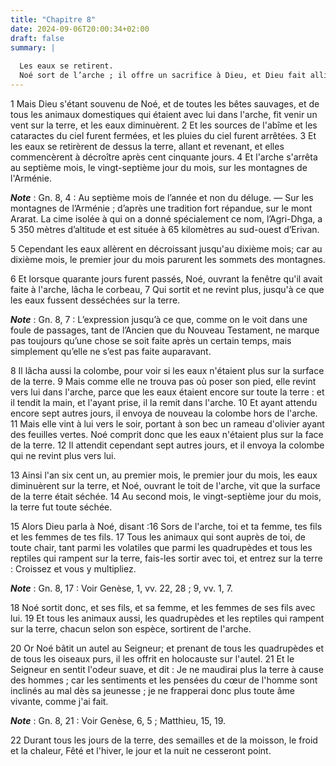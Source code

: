 ```yaml
---
title: "Chapitre 8"
date: 2024-09-06T20:00:34+02:00
draft: false
summary: |
  
  Les eaux se retirent.
  Noé sort de l’arche ; il offre un sacrifice à Dieu, et Dieu fait alliance avec lui.
---
```



1 Mais Dieu s'étant souvenu de Noé, et de toutes les bêtes sauvages, et de tous les animaux domestiques qui étaient avec lui dans l'arche, fit venir un vent sur la terre, et les eaux diminuèrent. 2 Et les sources de l'abîme et les cataractes du ciel furent fermées, et les pluies du ciel furent arrêtées. 3 Et les eaux se retirèrent de dessus la terre, allant et revenant, et elles commencèrent à décroître après cent cinquante jours. 4 Et l'arche s'arrêta au septième mois, le vingt-septième jour du mois, sur les montagnes de l'Arménie.

***Note*** :  Gn. 8, 4 : Au septième mois de l’année et non du déluge. ― Sur les montagnes de l’Arménie ; d’après une tradition fort répandue, sur le mont Ararat. La cime isolée à qui on a donné spécialement ce nom, l’Agri-Dhga, a 5 350 mètres d’altitude et est située à 65 kilomètres au sud-ouest d’Erivan.

5 Cependant les eaux allèrent en décroissant jusqu'au dixième mois; car au dixième mois, le premier jour du mois parurent les sommets des montagnes.


6 Et lorsque quarante jours furent passés, Noé, ouvrant la fenêtre qu'il avait faite à l'arche, lâcha le corbeau, 7 Qui sortit et ne revint plus, jusqu'à ce que les eaux fussent desséchées sur la terre.

***Note*** :  Gn. 8, 7 : L’expression jusqu’à ce que, comme on le voit dans une foule de passages, tant de l’Ancien que du Nouveau Testament, ne marque pas toujours qu’une chose se soit faite après un certain temps, mais simplement qu’elle ne s’est pas faite auparavant.

8 Il lâcha aussi la colombe, pour voir si les eaux n'étaient plus sur la surface de la terre. 9 Mais comme elle ne trouva pas où poser son pied, elle revint vers lui dans l'arche, parce que les eaux étaient encore sur toute la terre : et il tendit la main, et l'ayant prise, il la remit dans l'arche. 10 Et ayant attendu encore sept autres jours, il envoya de nouveau la colombe hors de l'arche. 11 Mais elle vint à lui vers le soir, portant à son bec un rameau d'olivier ayant des feuilles vertes. Noé comprit donc que les eaux n'étaient plus sur la face de la terre. 12 Il attendit cependant sept autres jours, et il envoya la colombe qui ne revint plus vers lui.


13 Ainsi l'an six cent un, au premier mois, le premier jour du mois, les eaux diminuèrent sur la terre, et Noé, ouvrant le toit de l'arche, vit que la surface de la terre était séchée. 14 Au second mois, le vingt-septième jour du mois, la terre fut toute séchée.


15 Alors Dieu parla à Noé, disant :16 Sors de l'arche, toi et ta femme, tes fils et les femmes de tes fils. 17 Tous les animaux qui sont auprès de toi, de toute chair, tant parmi les volatiles que parmi les quadrupèdes et tous les reptiles qui rampent sur la terre, fais-les sortir avec toi, et entrez sur la terre : Croissez et vous y multipliez.

***Note*** :  Gn. 8, 17 : Voir Genèse, 1, vv. 22, 28 ; 9, vv. 1, 7.

18 Noé sortit donc, et ses fils, et sa femme, et les femmes de ses fils avec lui. 19 Et tous les animaux aussi, les quadrupèdes et les reptiles qui rampent sur la terre, chacun selon son espèce, sortirent de l'arche.


20 Or Noé bâtit un autel au Seigneur; et prenant de tous les quadrupèdes et de tous les oiseaux purs, il les offrit en holocauste sur l'autel. 21 Et le Seigneur en sentit l'odeur suave, et dit : Je ne maudirai plus la terre à cause des hommes ; car les sentiments et les pensées du cœur de l'homme sont inclinés au mal dès sa jeunesse ; je ne frapperai donc plus toute âme vivante, comme j'ai fait.

***Note*** :  Gn. 8, 21 : Voir Genèse, 6, 5 ; Matthieu, 15, 19.

22 Durant tous les jours de la terre, des semailles et de la moisson, le froid et la chaleur, Fêté et l'hiver, le jour et la nuit ne cesseront point.

